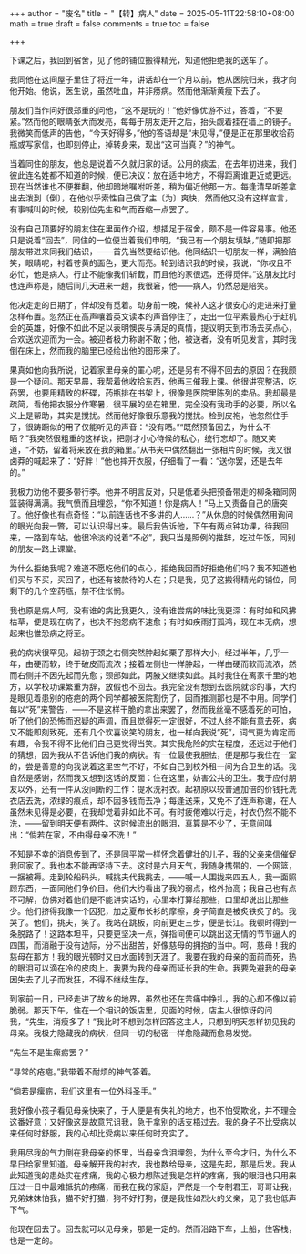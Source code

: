 +++
author = "废名"
title = "【转】病人"
date = 2025-05-11T22:58:10+08:00
math = true 
draft = false
comments = true
toc = false

+++

下课之后，我回到宿舍，见了他的铺位搬得精光，知道他拒绝我的送车了。

我同他在这间屋子里住了将近一年，讲话却在一个月以前，他从医院归来，我才向他开始。他说，医生说，虽然吐血，并非痨病。然而他渐渐黄瘦下去了。

朋友们当作问好很郑重的问他，“这不是玩的！”他好像优游不过，答着，“不要紧。”然而他的眼睛张大而发亮，每每于朋友走开之后，抬头觑着挂在墙上的镜子。我微笑而低声的告他，“今天好得多，”他的答语却是“未见得，”便是正在那里收拾药瓶或写家信，也即刻停止，掉转身来，现出“这可当真？”的神气。

当着同住的朋友，他总是说着不久就归家的话。公用的痰盂，在去年初进来，我们彼此连名姓都不知道的时候，便已决议：放在适中地方，不得距离谁更近或更远。现在当然谁也不便推翻，他却暗地嘱咐听差，稍为偏近他那一方。每逢清早听差拿出去泼到〔倒〕，在他似乎索性自己做了主〔为〕爽快，然而他又没有这样宣言，有事喊叫的时候，较别位先生和气而吞缩一点罢了。

没有自己顶要好的朋友住在里面作介绍，想插足于宿舍，颇不是一件容易事。他还只是说着“回去”，同住的一位便当着我们申明，“我已有一个朋友填缺，”随即把那朋友带进来同我们结识，——首先当然要结识他。他同结识一切朋友一样，满脸陪笑，眼睛呢，衬着苍黄的面色，更大而亮。轮到结识我的时候，我说，“你权且不必忙，他是病人。行止不能像我们斩截，而且他的家很远，还得觅伴。”这朋友比时也连声称是，随后间几天进来一趟，我很窘，他——病人，仍然总是陪笑。

他决定走的日期了，伴却没有觅着。动身前一晚，候补人这才很安心的走进来打量怎样布置。忽然正在高声嚷着英文读本的声音停住了，走出一位平素最热心于赶机会的英雄，好像不如此不足以表明懊丧与满足的真情，提议明天到市场去买点心，合欢送欢迎而为一会。被迎者极力称谢不敢；他，被送者，没有听见发言，其时我倒在床上，然而我的脑里已经绘出他的图形来了。

果真如他向我所说，记着家里母亲的罣心呢，还是另有不得不回去的原因？在我颇是一个疑问。那天早晨，我帮着他收拾东西，他再三催我上课。他很讲究整洁，吃药罢，也要用精致的杯碟，药瓶排在书架上，很像是医院里陈列的卖品。我却最是疏简，看他把衣服分作寒暑，很平展的垒在箱里，完全没有我动手的必要，所以名义上是帮助，其实是搅扰。然而他好像很乐意我的搅扰。检到皮袍，他忽然住手了，很踌蹰似的用了仅能听见的声音：“没有晒。”“既然预备回去，为什么不晒？”我突然很粗重的这样说，把刚才小心侍候的私心，统行忘却了。随又笑道，“不妨，留着将来放在我的箱里。”从书夹中偶然翻出一张相片的时候，我又很卤莽的喊起来了：“好胖！”他也摔开衣服，仔细看了一看：“送你罢，还是去年的。”

我极力劝他不要多带行李。他并不明言反对，只是低着头把预备带走的柳条箱同网篮装得满满。我气愤而且埋怨，“你不知道！你是病人！”马上又责备自己的唐突了。他好像也有点奇怪：“以前连话也不多讲的人……？”从休息的时候偶然用询问的眼光向我一瞥，可以认识得出来。最后我告诉他，下午有两点钟功课，待我回来，一路到车站。他很冷淡的说着“不必”，我只当是照例的推辞，吃过午饭，同别的朋友一路上课堂。

为什么拒绝我呢？难道不愿吃他们的点心，拒绝我因而好拒绝他们吗？我不知道他们买与不买，买回了，也还有被款待的人在；只是我，见了这搬得精光的铺位，同剩下的几个空药瓶，禁不住怅惘。

我也原是病人呵。没有谁的病比我更久，没有谁尝病的味比我更深：有时如和风拂枯草，便是现在病了，也决不抱怨病不速愈；有时如疾雨打孤鸿，现在本无病，想起来也惟恐病之将至。

我的病状很罕见。起初于颈之右侧突然肿起如栗子那样大小，经过半年，几乎一年，由硬而软，终于破皮而流浓；接着左侧也一样肿起，一样由硬而软而流浓，然而右侧并不因先起而先愈；颈部如此，两腋又继续如此。其时我住在离家千里的地方，以学校功课繁重为辞，放假也不回去。我完全没有想到去医院就诊的事，大约是眼见着患别的疮疤的两个同学都被医院割伤了，因而推测那也是不中用。同学们每以“死”来警告，——不是这样干脆的拿出来罢了，然而我丝毫不感着死的可怕，听了他们的恐怖而迟疑的声调，而且觉得死一定很好，不过人终不能有意去死，病又不能即刻致死。还有几个欢喜说笑的朋友，也一样向我说“死”，词气更为肯定而有趣，令我不得不比他们自己更觉得当笑。其实我危险的实在程度，还远过于他们的猜想，因为我从不告诉他们我的病状。有一位最使我胆怯，便是那与我住在一室的，尝是善意的向我说着这里空气不好，不如自己到校外租一间为合卫生的话。我自然是感谢，然而我又想到这话的反面：住在这里，妨害公共的卫生。我于应付朋友以外，还有一件从没间断的工作：提水洗衬衣。起初原以较普通加倍的价钱托洗衣店去洗，浓绿的痕点，却不因多钱而去净；每逢送来，又免不了连声称谢，在人虽然未见得是必要，在我却觉着非如此不可。有时疲倦难以行走，衬衣仍然不能不洗，——留到明天便有两件。这时候流出的眼泪，真算是不少了，无意间叫出：“倘若在家，不由得母亲不洗！”

不知是不幸的消息传到了，还是同平常一样怀念着健壮的儿子，我的父亲来信催促我回家了。我也本不能再坚持下去。这时是六月天气，我随身携带的，一个网篮，一捆被褥。走到轮船码头，喊挑夫代我挑去，——喊一人围拢来四五人，我一面照顾东西，一面同他们争价目。他们大约看出了我的弱点，格外抬高；我自己也有点不可解，仿佛对着他们是不能讲实话的，心里本打算给那些，口里却说出比那些少。他们挤得我像一个囚犯，加之夏布长衫的摩擦，身子简直是被炙铁炙了的。我哭了。他们，挑夫，笑了。我站在跳板，向前更走三步，便是长江。我顿时得到一条脱路了！这路本坦平，只要更坚决一点，弹指间便可以跳出这无情的节节逼人的四围，而消融于没有边际，分不出甜苦，好像慈母的拥抱的当中。呵，慈母！我的慈母在那方！我的眼光顿时又由水面转到天涯了。我要在我的母亲的面前而死，热的眼泪可以滴在冷的皮肉上。我要为我的母亲而延长我的生命。我要免避我的母亲因失去了儿子而发狂，不得不继续生存。

到家前一日，已经走进了故乡的地界，虽然也还在苦痛中挣扎，我的心却不像以前脆弱。那天下午，住在一个相识的饭店里，见面的时候，店主人很惊讶的问我，“先生，消瘦多了！”我比时不想到怎样回答这主人，只想到明天怎样初见我的母亲。我极力隐藏我的病状，但同一切的秘密一样愈隐藏而愈易发觉。

“先生不是生瘰疬罢？”

“寻常的疮疤。”我带着不耐烦的神气答着。

“倘若是瘰疬，我们这里有一位外科圣手。”

我好像小孩子看见母亲快来了，于人便是有失礼的地方，也不怕受欺讹，并不理会这番好意；又好像这是故意咒诅我，急于拿别的话支梧过去。我的身子不比受病以来任何时舒服，我的心却比受病以来任何时充实了。

我用尽我的气力倒在我母亲的怀里，当母亲含泪埋怨，为什么至今才归，为什么不早日给家里知道。母亲解开我的衬衣，我也数给母亲，这是先起，那是后发。我从此知道我的患处实在疼痛，我的心极力想陈述我是怎样的疼痛，我的眼泪也只用来压过一日中最难抵抗的疼痛，而我在我的家庭，俨然是一个专制君王，哥哥让我，兄弟妹妹怕我，猫不好打猫，狗不好打狗，便是我性如烈火的父亲，见了我也低声下气。

他现在回去了。回去就可以见母亲，那是一定的。然而沿路下车，上船，住客栈，也是一定的。
